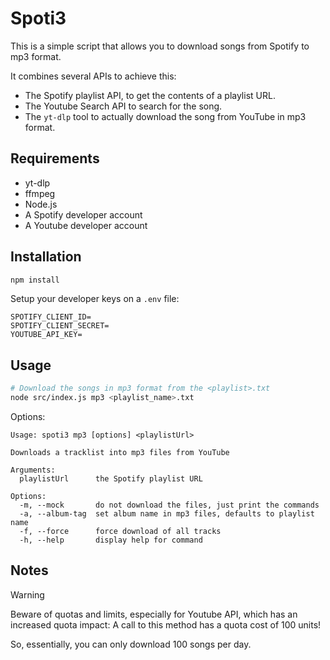 # Spoti3

This is a simple script that allows you to download songs from Spotify to mp3 format.

It combines several APIs to achieve this:

- The Spotify playlist API, to get the contents of a playlist URL.
- The Youtube Search API to search for the song.
- The `yt-dlp` tool to actually download the song from YouTube in mp3 format.

## Requirements

- yt-dlp
- ffmpeg
- Node.js
- A Spotify developer account
- A Youtube developer account

## Installation

```bash
npm install
```

Setup your developer keys on a `.env` file:

```
SPOTIFY_CLIENT_ID=
SPOTIFY_CLIENT_SECRET=
YOUTUBE_API_KEY=
```

## Usage

```bash
# Download the songs in mp3 format from the <playlist>.txt
node src/index.js mp3 <playlist_name>.txt
```

Options:

```
Usage: spoti3 mp3 [options] <playlistUrl>

Downloads a tracklist into mp3 files from YouTube

Arguments:
  playlistUrl      the Spotify playlist URL

Options:
  -m, --mock       do not download the files, just print the commands
  -a, --album-tag  set album name in mp3 files, defaults to playlist name
  -f, --force      force download of all tracks
  -h, --help       display help for command
```

## Notes

> [!WARNING]
> Beware of quotas and limits, especially for Youtube API, which has an increased quota impact: A call to this method has a quota cost of 100 units!
>
> So, essentially, you can only download 100 songs per day.

